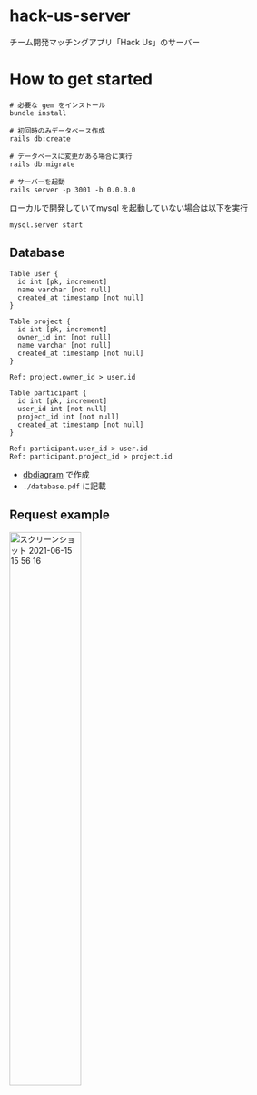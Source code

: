 # hack-us-server

チーム開発マッチングアプリ「Hack Us」のサーバー

# How to get started

```
# 必要な gem をインストール
bundle install

# 初回時のみデータベース作成
rails db:create

# データベースに変更がある場合に実行
rails db:migrate

# サーバーを起動
rails server -p 3001 -b 0.0.0.0
```

ローカルで開発していてmysql を起動していない場合は以下を実行
```
mysql.server start
```

## Database


```
Table user {
  id int [pk, increment]
  name varchar [not null]
  created_at timestamp [not null]
}

Table project {
  id int [pk, increment]
  owner_id int [not null]
  name varchar [not null]
  created_at timestamp [not null]
}

Ref: project.owner_id > user.id

Table participant {
  id int [pk, increment]
  user_id int [not null]
  project_id int [not null]
  created_at timestamp [not null]
}

Ref: participant.user_id > user.id
Ref: participant.project_id > project.id
```

* [dbdiagram](https://dbdiagram.io/home) で作成
* `./database.pdf` に記載<br>

## Request example

<img width="50%" alt="スクリーンショット 2021-06-15 15 56 16" src="https://user-images.githubusercontent.com/51741264/122006794-39c62a00-cdf2-11eb-8bde-42071aa2cad0.png">
